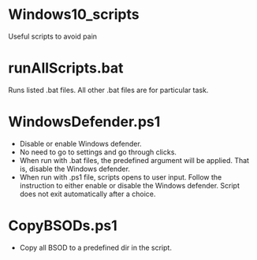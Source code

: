 # Windows10_scripts

Useful scripts to avoid pain

# runAllScripts.bat
Runs listed .bat files. All other .bat files are for particular task.

# WindowsDefender.ps1
- Disable or enable Windows defender.
- No need to go to settings and go through clicks.
- When run with .bat files, the predefined argument will be applied. That is, disable the Windows defender.
- When run with .ps1 file, scripts opens to user input. Follow the instruction to either enable or disable the Windows defender. Script does not exit automatically after a choice.

# CopyBSODs.ps1

- Copy all BSOD to a predefined dir in the script.
